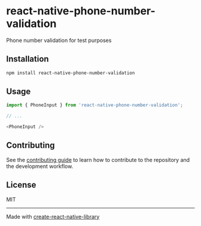 # react-native-phone-number-validation

Phone number validation for test purposes

## Installation

```sh
npm install react-native-phone-number-validation
```

## Usage

```js
import { PhoneInput } from 'react-native-phone-number-validation';

// ...

<PhoneInput />
```

## Contributing

See the [contributing guide](CONTRIBUTING.md) to learn how to contribute to the repository and the development workflow.

## License

MIT

---

Made with [create-react-native-library](https://github.com/callstack/react-native-builder-bob)
